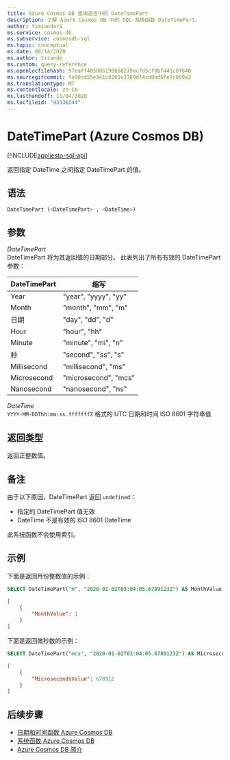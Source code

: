 ```yaml
---
title: Azure Cosmos DB 查询语言中的 DateTimePart
description: 了解 Azure Cosmos DB 中的 SQL 系统函数 DateTimePart。
author: timsander1
ms.service: cosmos-db
ms.subservice: cosmosdb-sql
ms.topic: conceptual
ms.date: 08/14/2020
ms.author: tisande
ms.custom: query-reference
ms.openlocfilehash: 97eaff405086190b60279ac7d5cf8bf441c8f840
ms.sourcegitcommit: fa90cd55e341c8201e3789df4cd8bd6fe7c809a3
ms.translationtype: MT
ms.contentlocale: zh-CN
ms.lasthandoff: 11/04/2020
ms.locfileid: "93336344"
---
```

# <a name="datetimepart-azure-cosmos-db"></a>DateTimePart (Azure Cosmos DB)
[!INCLUDE[appliesto-sql-api](includes/appliesto-sql-api.md)]

返回指定 DateTime 之间指定 DateTimePart 的值。
  
## <a name="syntax"></a>语法
  
```sql
DateTimePart (<DateTimePart> , <DateTime>)
```

## <a name="arguments"></a>参数
  
*DateTimePart*  
   DateTimePart 将为其返回值的日期部分。 此表列出了所有有效的 DateTimePart 参数：

| DateTimePart | 缩写        |
| ------------ | -------------------- |
| Year         | "year", "yyyy", "yy" |
| Month        | "month", "mm", "m"   |
| 日期          | "day", "dd", "d"     |
| Hour         | "hour", "hh"         |
| Minute       | "minute", "mi", "n"  |
| 秒       | "second", "ss", "s"  |
| Millisecond  | "millisecond", "ms"  |
| Microsecond  | "microsecond", "mcs" |
| Nanosecond   | "nanosecond", "ns"   |

*DateTime*  
   `YYYY-MM-DDThh:mm:ss.fffffffZ` 格式的 UTC 日期和时间 ISO 8601 字符串值

## <a name="return-types"></a>返回类型

返回正整数值。

## <a name="remarks"></a>备注

由于以下原因，DateTimePart 返回 `undefined`：

- 指定的 DateTimePart 值无效
- DateTime 不是有效的 ISO 8601 DateTime

此系统函数不会使用索引。

## <a name="examples"></a>示例

下面是返回月份整数值的示例：

```sql
SELECT DateTimePart("m", "2020-01-02T03:04:05.6789123Z") AS MonthValue
```

```json
[
    {
        "MonthValue": 1
    }
]
```

下面是返回微秒数的示例：

```sql
SELECT DateTimePart("mcs", "2020-01-02T03:04:05.6789123Z") AS MicrosecondsValue
```

```json
[
    {
        "MicrosecondsValue": 678912
    }
]
```

## <a name="next-steps"></a>后续步骤

- [日期和时间函数 Azure Cosmos DB](sql-query-date-time-functions.md)
- [系统函数 Azure Cosmos DB](sql-query-system-functions.md)
- [Azure Cosmos DB 简介](introduction.md)
